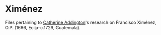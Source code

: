# Ximénez
Files pertaining to [Catherine Addington](https://catherineaddington.com/about-me)'s research on Francisco Ximénez, O.P. (1666, Ecija–c.1729, Guatemala).
